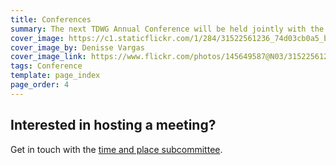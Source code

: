 ```yaml
---
title: Conferences
summary: The next TDWG Annual Conference will be held jointly with the Society for the Preservation of Natural History Collections (SPNHC) in [Dunedin, New Zealand](http://spnhc-tdwg2018.nz/) from 25 August to 1 September.
cover_image: https://c1.staticflickr.com/1/284/31522561236_74d03cb0a5_b.jpg
cover_image_by: Denisse Vargas
cover_image_link: https://www.flickr.com/photos/145649587@N03/31522561236/in/pool-tdwg16/
tags: Conference
template: page_index
page_order: 4
---
```


## Interested in hosting a meeting?

Get in touch with the [time and place subcommittee]({filename}/pages/about/committees/tardis/index.md).
